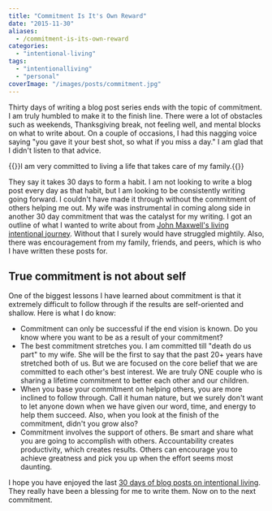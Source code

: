 ```yaml
---
title: "Commitment Is It's Own Reward"
date: "2015-11-30"
aliases:
  - /commitment-is-its-own-reward
categories: 
  - "intentional-living"
tags: 
  - "intentionalliving"
  - "personal"
coverImage: "/images/posts/commitment.jpg"
---
```


Thirty days of writing a blog post series ends with the topic of commitment. I am truly humbled to make it to the finish line. There were a lot of obstacles such as weekends, Thanksgiving break, not feeling well, and mental blocks on what to write about. On a couple of occasions, I had this nagging voice saying "you gave it your best shot, so what if you miss a day." I am glad that I didn't listen to that advice.

{{<featuredimage class="inline-feature-image">}}I am very committed to living a life that takes care of my family.{{</featuredimage>}}

They say it takes 30 days to form a habit. I am not looking to write a blog post every day as that habit, but I am looking to be consistently writing going forward. I couldn't have made it through without the commitment of others helping me out. My wife was instrumental in coming along side in another 30 day commitment that was the catalyst for my writing. I got an outline of what I wanted to write about from [John Maxwell's living intentional journey](http://intentionalliving.johnmaxwell.com/?trans=10235377f26b854538279564e535b1-35&aff_sub=). Without that I surely would have struggled mightily. Also, there was encouragement from my family, friends, and peers, which is who I have written these posts for.

## True commitment is not about self

One of the biggest lessons I have learned about commitment is that it extremely difficult to follow through if the results are self-oriented and shallow. Here is what I do know:

- Commitment can only be successful if the end vision is known. Do you know where you want to be as a result of your commitment?
- The best commitment stretches you. I am committed till "death do us part" to my wife. She will be the first to say that the past 20+ years have stretched both of us. But we are focused on the core belief that we are committed to each other's best interest. We are truly ONE couple who is sharing a lifetime commitment to better each other and our children.
- When you base your commitment on helping others, you are more inclined to follow through. Call it human nature, but we surely don't want to let anyone down when we have given our word, time, and energy to help them succeed. Also, when you look at the finish of the commitment, didn't you grow also?
- Commitment involves the support of others. Be smart and share what you are going to accomplish with others. Accountability creates productivity, which creates results. Others can encourage you to achieve greatness and pick you up when the effort seems most daunting.

I hope you have enjoyed the last [30 days of blog posts on intentional living](/categories/intentional-living). They really have been a blessing for me to write them. Now on to the next commitment.
